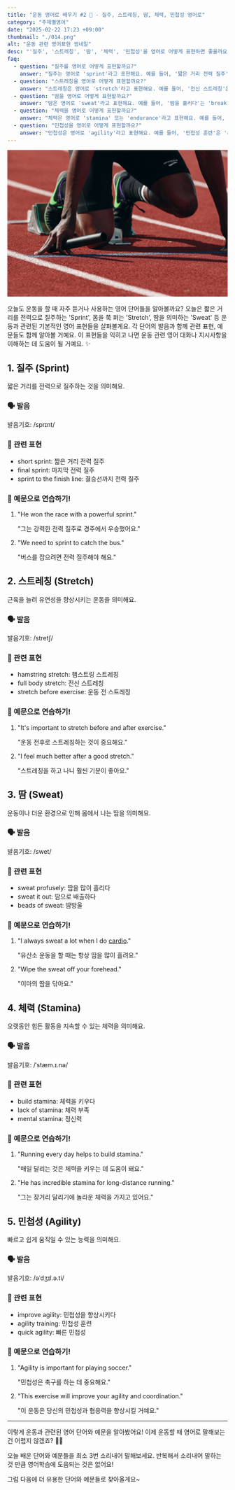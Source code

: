 ```yaml
---
title: "운동 영어로 배우기 #2 💪 - 질주, 스트레칭, 땀, 체력, 민첩성 영어로"
category: "주제별영어"
date: "2025-02-22 17:23 +09:00"
thumbnail: "./014.png"
alt: "운동 관련 영어표현 썸네일"
desc: "'질주', '스트레칭', '땀', '체력', '민첩성'을 영어로 어떻게 표현하면 좋을까요? '전력 질주하는 법', '스트레칭하는 법', '체력 기르는 법', '민첩성 향상시키는 법' 등을 영어로 표현하는 법을 배워봅시다. 다양한 예문을 통해서 연습하고 본인의 표현으로 만들어 보세요."
faq:
  - question: "질주를 영어로 어떻게 표현할까요?"
    answer: "질주는 영어로 'sprint'라고 표현해요. 예를 들어, '짧은 거리 전력 질주'는 'short sprint'라고 말할 수 있어요."
  - question: "스트레칭을 영어로 어떻게 표현할까요?"
    answer: "스트레칭은 영어로 'stretch'라고 표현해요. 예를 들어, '전신 스트레칭'은 'full body stretch'라고 말할 수 있어요."
  - question: "땀을 영어로 어떻게 표현할까요?"
    answer: "땀은 영어로 'sweat'라고 표현해요. 예를 들어, '땀을 흘리다'는 'break a sweat'라고 말할 수 있어요."
  - question: "체력을 영어로 어떻게 표현할까요?"
    answer: "체력은 영어로 'stamina' 또는 'endurance'라고 표현해요. 예를 들어, '체력을 기르다'는 'build stamina'라고 말할 수 있어요."
  - question: "민첩성을 영어로 어떻게 표현할까요?"
    answer: "민첩성은 영어로 'agility'라고 표현해요. 예를 들어, '민첩성 훈련'은 'agility training'이라고 말할 수 있어요."
---
```


![유산소 운동하는 사람들](./014-1.jpg)

오늘도 운동을 할 때 자주 듣거나 사용하는 영어 단어들을 알아볼까요? 오늘은 짧은 거리를 전력으로 질주하는 'Sprint', 몸을 쭉 펴는 'Stretch', 땀을 의미하는 'Sweat' 등 운동과 관련된 기본적인 영어 표현들을 살펴볼게요. 각 단어의 발음과 함께 관련 표현, 예문들도 함께 알아볼 거예요. 이 표현들을 익히고 나면 운동 관련 영어 대화나 지시사항을 이해하는 데 도움이 될 거예요. ✨

<script async src="https://pagead2.googlesyndication.com/pagead/js/adsbygoogle.js?client=ca-pub-1465612013356152"
     crossorigin="anonymous"></script>
<!-- engple-horizontal-ad -->

<ins class="adsbygoogle"
     style="display:block"
     data-ad-client="ca-pub-1465612013356152"
     data-ad-slot="2106896038"
     data-ad-format="auto"
     data-full-width-responsive="true"></ins>

<script>
     (adsbygoogle = window.adsbygoogle || []).push({});
</script>

## 1. 질주 (Sprint)

짧은 거리를 전력으로 질주하는 것을 의미해요.

### 🗣️ 발음

<span data-pronunciation="sprint">발음기호: /sprɪnt/</span>

### 💭 관련 표현

- short sprint: 짧은 거리 전력 질주
- final sprint: 마지막 전력 질주
- sprint to the finish line: 결승선까지 전력 질주

### 📝 예문으로 연습하기!

1. "He won the race with a powerful sprint."

   "그는 강력한 전력 질주로 경주에서 우승했어요."

2. "We need to sprint to catch the bus."

   "버스를 잡으려면 전력 질주해야 해요."

## 2. 스트레칭 (Stretch)

근육을 늘려 유연성을 향상시키는 운동을 의미해요.

### 🗣️ 발음

<span data-pronunciation="stretch">발음기호: /stretʃ/</span>

### 💭 관련 표현

- hamstring stretch: 햄스트링 스트레칭
- full body stretch: 전신 스트레칭
- stretch before exercise: 운동 전 스트레칭

### 📝 예문으로 연습하기!

1. "It's important to stretch before and after exercise."

   "운동 전후로 스트레칭하는 것이 중요해요."

2. "I feel much better after a good stretch."

   "스트레칭을 하고 나니 훨씬 기분이 좋아요."

## 3. 땀 (Sweat)

운동이나 더운 환경으로 인해 몸에서 나는 땀을 의미해요.

### 🗣️ 발음

<span data-pronunciation="sweat">발음기호: /swet/</span>

### 💭 관련 표현

- sweat profusely: 땀을 많이 흘리다
- sweat it out: 땀으로 배출하다
- beads of sweat: 땀방울

### 📝 예문으로 연습하기!

1. "I always sweat a lot when I do [cardio](/blog/topic/013/#3-유산소-운동-cardio)."

   "유산소 운동을 할 때는 항상 땀을 많이 흘려요."

2. "Wipe the sweat off your forehead."

   "이마의 땀을 닦아요."

## 4. 체력 (Stamina)

오랫동안 힘든 활동을 지속할 수 있는 체력을 의미해요.

### 🗣️ 발음

<span data-pronunciation="stamina">발음기호: /ˈstæm.ɪ.nə/</span>

### 💭 관련 표현

- build stamina: 체력을 키우다
- lack of stamina: 체력 부족
- mental stamina: 정신력

### 📝 예문으로 연습하기!

1. "Running every day helps to build stamina."

   "매일 달리는 것은 체력을 키우는 데 도움이 돼요."

2. "He has incredible stamina for long-distance running."

   "그는 장거리 달리기에 놀라운 체력을 가지고 있어요."

## 5. 민첩성 (Agility)

빠르고 쉽게 움직일 수 있는 능력을 의미해요.

### 🗣️ 발음

<span data-pronunciation="agility">발음기호: /əˈdʒɪl.ə.ti/</span>

### 💭 관련 표현

- improve agility: 민첩성을 향상시키다
- agility training: 민첩성 훈련
- quick agility: 빠른 민첩성

### 📝 예문으로 연습하기!

1. "Agility is important for playing soccer."

   "민첩성은 축구를 하는 데 중요해요."

2. "This exercise will improve your agility and coordination."

   "이 운동은 당신의 민첩성과 협응력을 향상시킬 거예요."

---

이렇게 운동과 관련된 영어 단어와 예문을 알아봤어요! 이제 운동할 때 영어로 말해보는 건 어렵지 않겠죠? 💪😊

오늘 배운 단어와 예문들을 최소 3번 소리내어 말해보세요. 반복해서 소리내어 말하는 것 만큼 영어학습에 도움되는 것은 없어요!

그럼 다음에 더 유용한 단어와 예문들로 찾아올게요~
